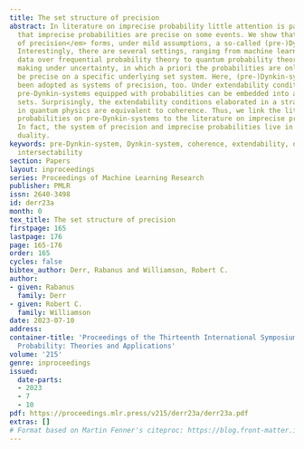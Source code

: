 ```yaml
---
title: The set structure of precision
abstract: In literature on imprecise probability little attention is paid to the fact
  that imprecise probabilities are precise on some events. We show that this <em>system
  of precision</em> forms, under mild assumptions, a so-called (pre-)Dynkin-system.
  Interestingly, there are several settings, ranging from machine learning on partial
  data over frequential probability theory to quantum probability theory and decision
  making under uncertainty, in which a priori the probabilities are only desired to
  be precise on a specific underlying set system. Here, (pre-)Dynkin-systems have
  been adopted as systems of precision, too. Under extendability conditions those
  pre-Dynkin-systems equipped with probabilities can be embedded into algebras of
  sets. Surprisingly, the extendability conditions elaborated in a strand of work
  in quantum physics are equivalent to coherence. Thus, we link the literature on
  probabilities on pre-Dynkin-systems to the literature on imprecise probability.
  In fact, the system of precision and imprecise probabilities live in structural
  duality.
keywords: pre-Dynkin-system, Dynkin-system, coherence, extendability, quantum probability,
  intersectability
section: Papers
layout: inproceedings
series: Proceedings of Machine Learning Research
publisher: PMLR
issn: 2640-3498
id: derr23a
month: 0
tex_title: The set structure of precision
firstpage: 165
lastpage: 176
page: 165-176
order: 165
cycles: false
bibtex_author: Derr, Rabanus and Williamson, Robert C.
author:
- given: Rabanus
  family: Derr
- given: Robert C.
  family: Williamson
date: 2023-07-10
address:
container-title: 'Proceedings of the Thirteenth International Symposium on Imprecise
  Probability: Theories and Applications'
volume: '215'
genre: inproceedings
issued:
  date-parts:
  - 2023
  - 7
  - 10
pdf: https://proceedings.mlr.press/v215/derr23a/derr23a.pdf
extras: []
# Format based on Martin Fenner's citeproc: https://blog.front-matter.io/posts/citeproc-yaml-for-bibliographies/
---
```

